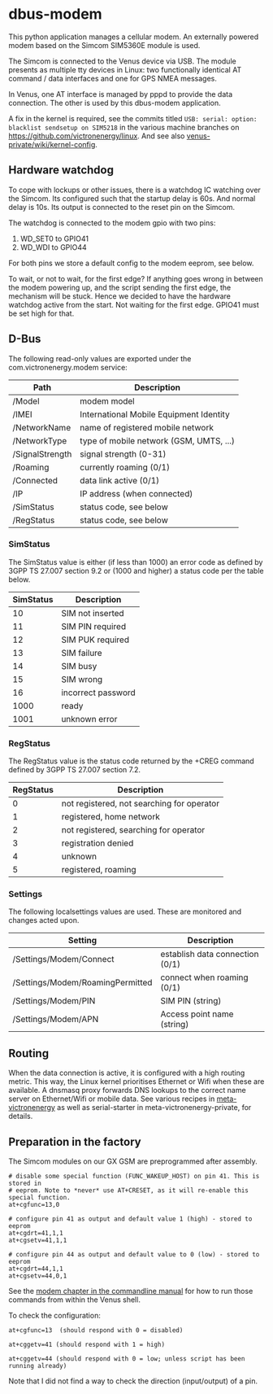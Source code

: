 # dbus-modem

This python application manages a cellular modem. An externally powered modem based on the Simcom
SIM5360E module is used.

The Simcom is connected to the Venus device via USB. The module presents as multiple tty devices
in Linux: two functionally identical AT command / data interfaces and one for GPS NMEA messages.

In Venus, one AT interface is managed by pppd to provide the data connection. The other is used by
this dbus-modem application.

A fix in the kernel is required, see the commits titled `USB: serial: option: blacklist sendsetup on
SIM5218` in the various machine branches on https://github.com/victronenergy/linux. And see also 
[venus-private/wiki/kernel-config](https://github.com/victronenergy/venus-private/wiki/kernel-config).

## Hardware watchdog
To cope with lockups or other issues, there is a watchdog IC watching over the Simcom. Its configured
such that the startup delay is 60s. And normal delay is 10s. Its output is connected to the reset
pin on the Simcom.

The watchdog is connected to the modem gpio with two pins:
1. WD_SET0 to GPIO41
2. WD_WDI to GPIO44

For both pins we store a default config to the modem eeprom, see below.

To wait, or not to wait, for the first edge?
If anything goes wrong in between the modem powering up, and the script sending the first edge, the
mechanism will be stuck. Hence we decided to have the hardware watchdog active from the start. Not
waiting for the first edge. GPIO41 must be set high for that.

## D-Bus
The following read-only values are exported under the com.victronenergy.modem service:

Path | Description
-----|-------------
/Model | modem model
/IMEI | International Mobile Equipment Identity
/NetworkName | name of registered mobile network
/NetworkType | type of mobile network (GSM, UMTS, ...)
/SignalStrength | signal strength (0-31)
/Roaming | currently roaming (0/1)
/Connected | data link active (0/1)
/IP | IP address (when connected)
/SimStatus | status code, see below
/RegStatus | status code, see below

### SimStatus
The SimStatus value is either (if less than 1000) an error code as
defined by 3GPP TS 27.007 section 9.2 or (1000 and higher) a status
code per the table below.

SimStatus | Description
----------|------------
10 | SIM not inserted
11 | SIM PIN required
12 | SIM PUK required
13 | SIM failure
14 | SIM busy
15 | SIM wrong
16 | incorrect password
1000 | ready
1001 | unknown error

### RegStatus
The RegStatus value is the status code returned by the +CREG command
defined by 3GPP TS 27.007 section 7.2.

RegStatus | Description
----------|------------
0 | not registered, not searching for operator
1 | registered, home network
2 | not registered, searching for operator
3 | registration denied
4 | unknown
5 | registered, roaming

### Settings
The following localsettings values are used. These are monitored and changes acted upon.

Setting | Description
--------|------------
/Settings/Modem/Connect | establish data connection (0/1)
/Settings/Modem/RoamingPermitted | connect when roaming (0/1)
/Settings/Modem/PIN | SIM PIN (string)
/Settings/Modem/APN | Access point name (string)

## Routing
When the data connection is active, it is configured with a high routing metric. This way, the Linux
kernel prioritises Ethernet or Wifi when these are available. A dnsmasq proxy forwards DNS lookups
to the correct name server on Ethernet/Wifi or mobile data. See various recipes in
[meta-victronenergy](https://github.com/victronenerygy/meta-victronenergy)
as well as serial-starter in meta-victronenergy-private, for details.

## Preparation in the factory
The Simcom modules on our GX GSM are preprogrammed after assembly.

```
# disable some special function (FUNC_WAKEUP_HOST) on pin 41. This is stored in
# eeprom. Note to *never* use AT+CRESET, as it will re-enable this special function.
at+cgfunc=13,0

# configure pin 41 as output and default value 1 (high) - stored to eeprom
at+cgdrt=41,1,1
at+cgsetv=41,1,1

# configure pin 44 as output and default value to 0 (low) - stored to eeprom
at+cgdrt=44,1,1
at+cgsetv=44,0,1
```

See the [modem chapter in the commandline manual](https://github.com/victronenergy/venus/wiki/commandline-introduction#modem) for how to run those commands from within the Venus shell.

To check the configuration:
```
at+cgfunc=13  (should respond with 0 = disabled)

at+cggetv=41 (should respond with 1 = high)

at+cggetv=44 (should respond with 0 = low; unless script has been running already)
```

Note that I did not find a way to check the direction (input/output) of a pin.
